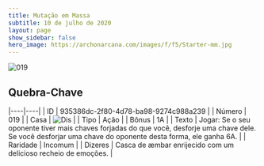 ```yaml
---
title: Mutação em Massa
subtitle: 10 de julho de 2020
layout: page
show_sidebar: false
hero_image: https://archonarcana.com/images/f/f5/Starter-mm.jpg
---
```


![019](https://cdn.keyforgegame.com/media/card_front/pt/479_019_49595MG8HPJX_pt.png)

## Quebra-Chave

|----|----|
| ID | 935386dc-2f80-4d78-ba98-9274c988a239 |
| Número | 019 |
| Casa | ![Dis](https://archonarcana.com/images/thumb/e/e8/Dis.png/22px-Dis.png "Dis") |
| Tipo | Ação |
| Bônus | 1A |
| Texto | Jogar: Se o seu oponente tiver mais chaves forjadas do que você, desforje uma chave dele. Se você desforjar uma chave do oponente desta forma, ele ganha 6A. |
| Raridade | Incomum |
| Dizeres | Casca de æmbar enrijecido com um   delicioso recheio de emoções. |
